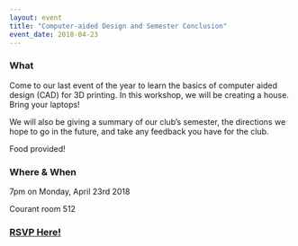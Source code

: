 ```yaml
---
layout: event
title: "Computer-aided Design and Semester Conclusion"
event_date: 2018-04-23
---
```


### What

Come to our last event of the year to learn the basics of computer aided design (CAD) for 3D printing. In this workshop, we will be creating a house. Bring your laptops!

We will also be giving a summary of our club’s semester, the directions we hope to go in the future, and take any feedback you have for the club.

Food provided!

### Where & When

7pm on Monday, April 23rd 2018

Courant room 512

### [RSVP Here!](https://orgsync.com/170073/events/2377007/occurrences/5666301)